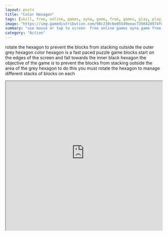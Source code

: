 ```yaml
---
layout: posts
title: "Color Hexagon"
tags: [skill, free, online, games, oyna, game, free, games, play, play, games]
image: "https://img.gamedistribution.com/98c230c6e05549eeac735042d974fd07.jpg"
summary: "use mouse or tap to screen  free online games oyna game free games play play games"
category: "Action"
---
```


rotate the hexagon to prevent the blocks from stacking outside the outer grey hexagon color hexagon is a fast paced puzzle game blocks start on the edges of the screen and fall towards the inner black hexagon the objective of the game is to prevent the blocks from stacking outside the area of the grey hexagon to do this you must rotate the hexagon to manage different stacks of blocks on each

<iframe width="100%" height="480px;" src="https://html5.gamedistribution.com/98c230c6e05549eeac735042d974fd07/"></iframe>